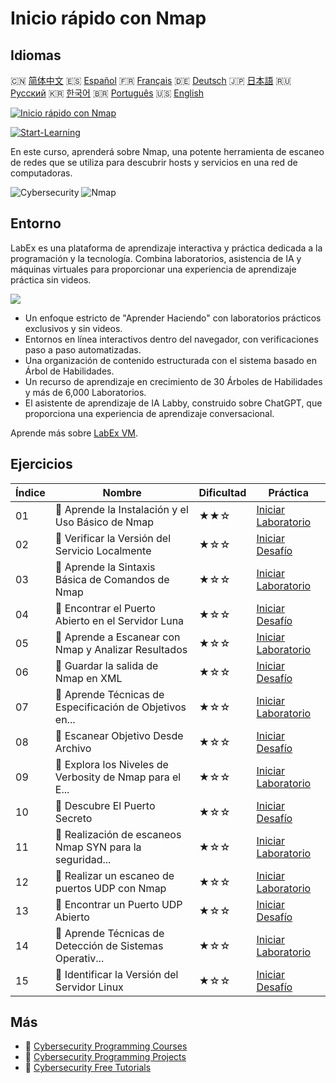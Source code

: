 # Inicio rápido con Nmap

## Idiomas

🇨🇳 [简体中文](README_zh.md) 🇪🇸 [Español](README_es.md) 🇫🇷 [Français](README_fr.md) 🇩🇪 [Deutsch](README_de.md) 🇯🇵 [日本語](README_ja.md) 🇷🇺 [Русский](README_ru.md) 🇰🇷 [한국어](README_ko.md) 🇧🇷 [Português](README_pt.md) 🇺🇸 [English](README.md) 

[![Inicio rápido con Nmap](https://cover-creator.labex.io/quick-start-with-nmap.png?lang=es)](https://labex.io/es/courses/quick-start-with-nmap)

[![Start-Learning](https://img.shields.io/badge/Start-Learning-whitesmoke?style=for-the-badge)](https://labex.io/es/courses/quick-start-with-nmap)

En este curso, aprenderá sobre Nmap, una potente herramienta de escaneo de redes que se utiliza para descubrir hosts y servicios en una red de computadoras.

![Cybersecurity](https://img.shields.io/badge/Cybersecurity-whitesmoke?style=for-the-badge&logo=cybersecurity)
![Nmap](https://img.shields.io/badge/Nmap-whitesmoke?style=for-the-badge&logo=nmap)


## Entorno

LabEx es una plataforma de aprendizaje interactiva y práctica dedicada a la programación y la tecnología. Combina laboratorios, asistencia de IA y máquinas virtuales para proporcionar una experiencia de aprendizaje práctica sin videos.

![](https://tutorial-screenshot.getvm.io/images/vm-1725247253.png)

- Un enfoque estricto de "Aprender Haciendo" con laboratorios prácticos exclusivos y sin videos.
- Entornos en línea interactivos dentro del navegador, con verificaciones paso a paso automatizadas.
- Una organización de contenido estructurada con el sistema basado en Árbol de Habilidades.
- Un recurso de aprendizaje en crecimiento de 30 Árboles de Habilidades y más de 6,000 Laboratorios.
- El asistente de aprendizaje de IA Labby, construido sobre ChatGPT, que proporciona una experiencia de aprendizaje conversacional.

Aprende más sobre [LabEx VM](https://support.labex.io/using-labex/virtual-machine).

## Ejercicios

|   Índice | Nombre                                                   | Dificultad   | Práctica                                                                                                                                       |
|----------|----------------------------------------------------------|--------------|------------------------------------------------------------------------------------------------------------------------------------------------|
|       01 | 📖 Aprende la Instalación y el Uso Básico de Nmap        | ★★☆          | <a target='_blank' href='https://labex.io/es/tutorials/nmap-learn-nmap-installation-and-basic-usage-415924'>Iniciar Laboratorio</a>            |
|       02 | 🎯 Verificar la Versión del Servicio Localmente          | ★☆☆          | <a target='_blank' href='https://labex.io/es/tutorials/nmap-verify-service-version-locally-548693'>Iniciar Desafío</a>                         |
|       03 | 📖 Aprende la Sintaxis Básica de Comandos de Nmap        | ★☆☆          | <a target='_blank' href='https://labex.io/es/tutorials/nmap-learn-nmap-basic-command-syntax-415919'>Iniciar Laboratorio</a>                    |
|       04 | 🎯 Encontrar el Puerto Abierto en el Servidor Luna       | ★☆☆          | <a target='_blank' href='https://labex.io/es/tutorials/nmap-find-open-port-on-luna-server-548697'>Iniciar Desafío</a>                          |
|       05 | 📖 Aprende a Escanear con Nmap y Analizar Resultados     | ★☆☆          | <a target='_blank' href='https://labex.io/es/tutorials/nmap-learn-nmap-scanning-and-output-analysis-415926'>Iniciar Laboratorio</a>            |
|       06 | 🎯 Guardar la salida de Nmap en XML                      | ★☆☆          | <a target='_blank' href='https://labex.io/es/tutorials/nmap-save-nmap-output-to-xml-548705'>Iniciar Desafío</a>                                |
|       07 | 📖 Aprende Técnicas de Especificación de Objetivos en... | ★☆☆          | <a target='_blank' href='https://labex.io/es/tutorials/nmap-learn-target-specification-techniques-in-nmap-415935'>Iniciar Laboratorio</a>      |
|       08 | 🎯 Escanear Objetivo Desde Archivo                       | ★☆☆          | <a target='_blank' href='https://labex.io/es/tutorials/nmap-scan-target-from-file-548715'>Iniciar Desafío</a>                                  |
|       09 | 📖 Explora los Niveles de Verbosity de Nmap para el E... | ★☆☆          | <a target='_blank' href='https://labex.io/es/tutorials/nmap-explore-nmap-verbosity-levels-for-network-scanning-415939'>Iniciar Laboratorio</a> |
|       10 | 🎯 Descubre El Puerto Secreto                            | ★☆☆          | <a target='_blank' href='https://labex.io/es/tutorials/uncover-the-secret-port-548724'>Iniciar Desafío</a>                                     |
|       11 | 📖 Realización de escaneos Nmap SYN para la seguridad... | ★☆☆          | <a target='_blank' href='https://labex.io/es/tutorials/nmap-conduct-nmap-syn-scans-for-network-security-415934'>Iniciar Laboratorio</a>        |
|       12 | 📖 Realizar un escaneo de puertos UDP con Nmap           | ★☆☆          | <a target='_blank' href='https://labex.io/es/tutorials/nmap-perform-udp-port-scanning-with-nmap-415938'>Iniciar Laboratorio</a>                |
|       13 | 🎯 Encontrar un Puerto UDP Abierto                       | ★☆☆          | <a target='_blank' href='https://labex.io/es/tutorials/nmap-find-open-udp-port-548746'>Iniciar Desafío</a>                                     |
|       14 | 📖 Aprende Técnicas de Detección de Sistemas Operativ... | ★☆☆          | <a target='_blank' href='https://labex.io/es/tutorials/nmap-learn-nmap-os-and-version-detection-techniques-415925'>Iniciar Laboratorio</a>     |
|       15 | 🎯 Identificar la Versión del Servidor Linux             | ★☆☆          | <a target='_blank' href='https://labex.io/es/tutorials/identify-linux-server-version-548747'>Iniciar Desafío</a>                               |

## Más

- 🔗 [Cybersecurity Programming Courses](https://github.com/labex-labs/awesome-programming-courses)
- 🔗 [Cybersecurity Programming Projects](https://github.com/labex-labs/awesome-programming-projects)
- 🔗 [Cybersecurity Free Tutorials](https://github.com/labex-labs/cybersecurity-free-tutorials)


